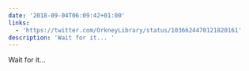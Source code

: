 ```yaml
---
date: '2018-09-04T06:09:42+01:00'
links:
  - 'https://twitter.com/OrkneyLibrary/status/1036624470121820161'
description: 'Wait for it... '
---
```

Wait for it... 
